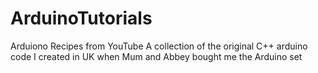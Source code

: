 # ArduinoTutorials
Arduiono Recipes from YouTube
A collection of the original C++ arduino code I created in UK when Mum and Abbey bought me the Arduino set
